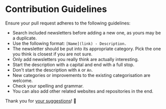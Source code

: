 # Contribution Guidelines
Ensure your pull request adheres to the following guidelines:
- Search included newsletters before adding a new one, as yours may be a duplicate.
- Use the following format: `[Name](link) - Description.`
- The newsletter should be put into its appropriate category. Pick the one you think is closest if you are not sure.
- Only add newsletters you really think are actually interesting.
- Start the description with a capital and end with a full stop.
- Don't start the description with `A` or `An`.
- New categories or improvements to the existing categorisation are welcome.
- Check your spelling and grammar.
- You can also add other related websites and repositories in the end.

Thank you for [your suggestions](../../edit/master/readme.md)! 💜